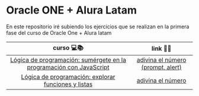 # Oracle ONE + Alura Latam

En este repositorio iré subiendo los ejercicios que se realizan en la primera fase del curso de Oracle One + Alura latam

|                                                                              curso 💻📚                                                                               |                                 link 🔗🔗                                  |
| :-------------------------------------------------------------------------------------------------------------------------------------------------------------------: | :------------------------------------------------------------------------: |
| [Lógica de programación: sumérgete en la programación con JavaScript](https://www.aluracursos.com/curso-online-logica-programacion-sumergete-programacion-javascript) | [adivina el número (prompt, alert)](./fase1/module1/guessNumber/README.md) |
|             [Lógica de programación: explorar funciones y listas](https://www.aluracursos.com/curso-online-logica-programacion-explorar-funciones-listas)             |         [adivina el número](./fase1/module2/guessNumber/README.md)         |
